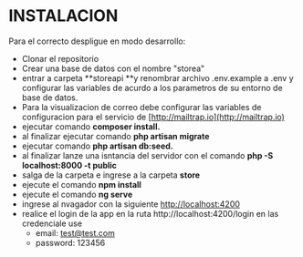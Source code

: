 # INSTALACION

Para el correcto despligue en modo desarrollo:

* Clonar el repositorio
* Crear una base de datos con el nombre "storea"
* entrar a carpeta **storeapi **y renombrar archivo .env.example a .env y configurar las variables de acurdo a los parametros de su entorno de base de datos.
* Para la visualizacion de correo debe configurar las variables de configuracion para el servicio de [http://mailtrap.io](http://mailtrap.io)
* ejecutar comando **composer install.**
* al finalizar ejecutar comando **php artisan migrate**
* ejecutar comando **php artisan db:seed.**
* al finalizar lanze una isntancia del servidor con el comando **php -S localhost:8000 -t public**
* salga de la carpeta e ingrese a la carpeta **store**
* ejecute el comando **npm install**
* ejecute el comando **ng serve**
* ingrese al nvagador con la siguiente [http://localhost:4200](http://localhost:4200)
* realice el login de la app en la ruta http://localhost:4200/login  en las credenciale use
  * email: test@test.com
  * password: 123456 